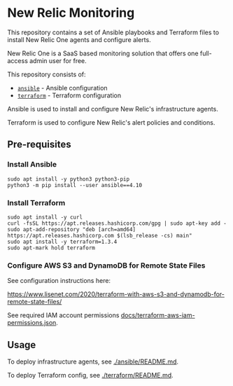 # New Relic Monitoring

This repository contains a set of Ansible playbooks and Terraform files to install New Relic One agents and configure alerts.

New Relic One is a SaaS based monitoring solution that offers one full-access admin user for free.

This repository consists of:

* [`ansible`](./ansible/README.md) - Ansible configuration
* [`terraform`](./terraform/README.md) - Terraform configuration

Ansible is used to install and configure New Relic's infrastructure agents.

Terraform is used to configure New Relic's alert policies and conditions.

## Pre-requisites

### Install Ansible

```
sudo apt install -y python3 python3-pip
python3 -m pip install --user ansible==4.10
```

### Install Terraform

```
sudo apt install -y curl
curl -fsSL https://apt.releases.hashicorp.com/gpg | sudo apt-key add -
sudo apt-add-repository "deb [arch=amd64] https://apt.releases.hashicorp.com $(lsb_release -cs) main"
sudo apt install -y terraform=1.3.4
sudo apt-mark hold terraform
```

### Configure AWS S3 and DynamoDB for Remote State Files

See configuration instructions here:

https://www.lisenet.com/2020/terraform-with-aws-s3-and-dynamodb-for-remote-state-files/

See required IAM account permissions [docs/terraform-aws-iam-permissions.json](./docs/terraform-aws-iam-permissions.json).

## Usage
To deploy infrastructure agents, see [./ansible/README.md](./ansible/README.md).

To deploy Terraform config, see [./terraform/README.md](./terraform/README.md).
